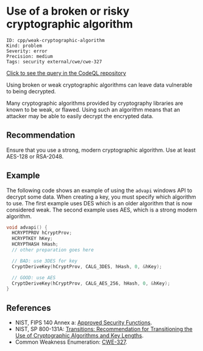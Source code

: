 # Use of a broken or risky cryptographic algorithm

```
ID: cpp/weak-cryptographic-algorithm
Kind: problem
Severity: error
Precision: medium
Tags: security external/cwe/cwe-327

```
[Click to see the query in the CodeQL repository](https://github.com/github/codeql/tree/main/cpp/ql/src/Security/CWE/CWE-327/BrokenCryptoAlgorithm.ql)

Using broken or weak cryptographic algorithms can leave data vulnerable to being decrypted.

Many cryptographic algorithms provided by cryptography libraries are known to be weak, or flawed. Using such an algorithm means that an attacker may be able to easily decrypt the encrypted data.


## Recommendation
Ensure that you use a strong, modern cryptographic algorithm. Use at least AES-128 or RSA-2048.


## Example
The following code shows an example of using the `advapi` windows API to decrypt some data. When creating a key, you must specify which algorithm to use. The first example uses DES which is an older algorithm that is now considered weak. The second example uses AES, which is a strong modern algorithm.


```c
void advapi() {
  HCRYPTPROV hCryptProv;
  HCRYPTKEY hKey;
  HCRYPTHASH hHash;
  // other preparation goes here

  // BAD: use 3DES for key
  CryptDeriveKey(hCryptProv, CALG_3DES, hHash, 0, &hKey);

  // GOOD: use AES
  CryptDeriveKey(hCryptProv, CALG_AES_256, hHash, 0, &hKey);
}


```

## References
* NIST, FIPS 140 Annex a: [ Approved Security Functions](http://csrc.nist.gov/publications/fips/fips140-2/fips1402annexa.pdf).
* NIST, SP 800-131A: [ Transitions: Recommendation for Transitioning the Use of Cryptographic Algorithms and Key Lengths](http://nvlpubs.nist.gov/nistpubs/SpecialPublications/NIST.SP.800-131Ar1.pdf).
* Common Weakness Enumeration: [CWE-327](https://cwe.mitre.org/data/definitions/327.html).